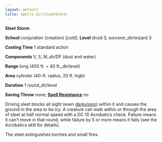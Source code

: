```yaml
---
layout: default
title: spells_dir/sleetStorm
---
```

 **Sleet Storm**

**School** conjuration (creation) [cold]; **Level** druid 3, sorcerer_dir/wizard 3

**Casting Time** 1 standard action

**Components** V, S, M_dir/DF (dust and water)

**Range** long (400 ft. + 40 ft._dir/level)

**Area** cylinder (40-ft. radius, 20 ft. high)

**Duration** 1 round_dir/level

**Saving Throw** none; **[Spell Resistance](../../glossary#_spell-resistance)** no

Driving sleet blocks all sight (even [darkvision](../../glossary#_darkvision)) within it and causes the ground in the area to be icy. A creature can walk within or through the area of sleet at half normal speed with a DC 10 Acrobatics check. Failure means it can't move in that round, while failure by 5 or more means it falls (see the Acrobatics skill for details).

The sleet extinguishes torches and small fires.

